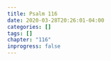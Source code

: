 ```yaml
---
title: Psalm 116
date: 2020-03-28T20:26:01-04:00
categories: []
tags: []
chapter: "116"
inprogress: false
---
```


